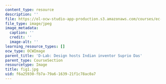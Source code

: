 ```yaml
---
content_type: resource
description: ''
file: https://ol-ocw-studio-app-production.s3.amazonaws.com/courses/ec-720j-d-lab-ii-design-spring-2010/f6a25930fb7a79a6163921f1c78ac0a7_fig1.jpg
file_type: image/jpeg
image_metadata:
  caption: ''
  credit: ''
  image-alt: ''
learning_resource_types: []
ocw_type: OCWImage
parent_title: 'D-Lab: Design hosts Indian inventor Suprio Das'
parent_type: CourseSection
resourcetype: Image
title: fig1.jpg
uid: f6a25930-fb7a-79a6-1639-21f1c78ac0a7
---
```

